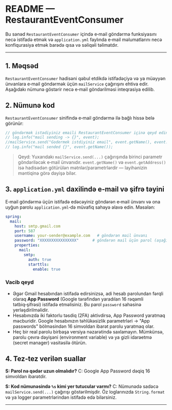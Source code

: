 # README — RestaurantEventConsumer

Bu sənəd `RestaurantEventConsumer` içində e‑mail göndərmə funksiyasını necə istifadə etmək və `application.yml` faylında e‑mail məlumatlarını necə konfiqurasiya etmək barədə qısa və səliqəli təlimatdır.

---

## 1. Məqsəd

`RestaurantEventConsumer` hadisəni qəbul etdikdə istifadəçiyə və ya müəyyən ünvanlara e‑mail göndərmək üçün `mailService` çağırışını ehtiva edir. Aşağıdakı nümunə göstərir necə e‑mail göndərilməsi inteqrasiya edilib.

## 2. Nümunə kod

`RestaurantEventConsumer` sinifində e‑mail göndərmə ilə bağlı hissə belə görünür:

```java
// göndərmək istədiyiniz emaili RestaurantEventConsumer içinə qeyd edin..
// log.info("mail sending -> {}", event);
//mailService.send("Godermek istdiyiniz email", event.getName(), event.getAddress());
// log.info("mail sended {}", event.getName());
```

> Qeyd: Yuxarıdakı `mailService.send(...)` çağırışında birinci parametr göndəriləcək e‑mail ünvanıdır. `event.getName()` və `event.getAddress()` isə hadisədən götürülən mətnlər/parametrlərdir — layihənizin məntiqinə görə dəyişə bilər.

## 3. `application.yml` daxilində e‑mail və şifrə təyini

E‑mail göndərmə üçün istifadə edəcəyiniz göndərən e‑mail ünvanı və ona uyğun parolu `application.yml`‑də müvafiq sahəyə əlavə edin. Məsələn:

```yaml
spring:
  mail:
    host: smtp.gmail.com
    port: 587
    username: your‑sender@example.com   # göndərən mail ünvanı
    password: "XXXXXXXXXXXXXXXX"      # göndərən mail üçün parol (aşağıdakı qeydə baxın)
    properties:
      mail:
        smtp:
          auth: true
          starttls:
            enable: true
```

### Vacib qeyd

* Əgər Gmail hesabından istifadə edirsinizsə, adi hesab parolundan fərqli olaraq **App Password** (Google tərəfindən yaradılan 16 rəqəmli tətbiq‑şifrəsi) istifadə etməlisiniz. Bu parol `password` sahəsinə yerləşdirilməlidir.
* Hesabınızda iki faktorlu təsdiq (2FA) aktivdirsə, App Password yaratmaq məcburidir. Google hesabınızın təhlükəsizlik parametrləri → "App passwords" bölməsindən 16 simvoldan ibarət parolu yaratmaq olar.
* Heç bir real parolu birbaşa versiya nəzarətində saxlamayın. Mümkünsə, parolu çevrə dəyişəni (environment variable) və ya gizli idarəetmə (secret manager) vasitəsilə ötürün.


## 4. Tez‑tez verilən suallar

**S: Parol nə qədər uzun olmalıdır?**
C: Google App Password dəqiq 16 simvoldan ibarətdir.

**S: Kod nümunəsində `%s` kimi yer tutucular varmı?**
C: Nümunədə sadəcə `mailService.send(...)` çağırışı göstərilmişdir. Öz loglarınızda `String.format` və ya logger parametrlərindən istifadə edə bilərsiniz.

---

